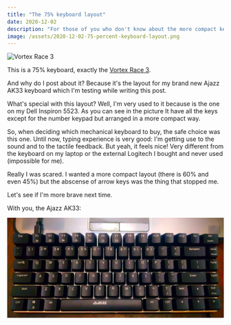 ```yaml
---
title: "The 75% keyboard layout"
date: 2020-12-02
description: "For those of you who don't know about the more compact keyboard layouts that exists out there"
image: /assets/2020-12-02-75-percent-keyboard-layout.png
---
```

![Vortex Race 3](https://i.redd.it/w4hr8572jcq01.jpg)

This is a 75% keyboard, exactly the [Vortex Race 3](https://mechanicalkeyboards.com/shop/index.php?l=product_detail&p=3917).

And why do I post about it? Because it's the layout for my brand new Ajazz AK33
keyboard which I'm testing while writing this post. 

What's special with this layout? Well, I'm very used to it because is the one on
my Dell Inspiron 5523. As you can see in the picture It have all the keys except 
for the number keypad but arranged in a more compact way.

So, when deciding which mechanical keyboard to buy, the safe choice was this
one. Until now, typing experience is very good: I'm getting use to the sound
 and to the tactile feedback. But yeah, it feels nice! Very different from the
 keyboard on my laptop or the external Logitech I bought and never used
 (impossible for me).

Really I was scared. I wanted a more compact layout (there is 60% and even 45%)
but the abscense of arrow keys was the thing that stopped me. 

Let's see if I'm more brave next time.

With you, the Ajazz AK33:

![My Ajazz AK33 keyboard](/assets/ajazz-ak33.jpg)
